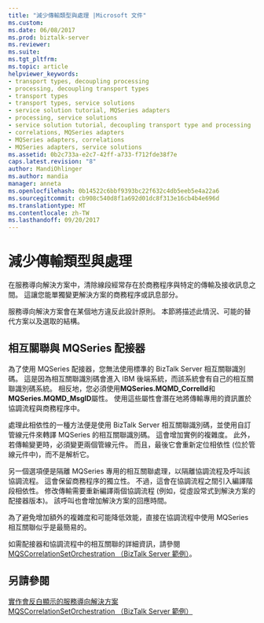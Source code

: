 ```yaml
---
title: "減少傳輸類型與處理 |Microsoft 文件"
ms.custom: 
ms.date: 06/08/2017
ms.prod: biztalk-server
ms.reviewer: 
ms.suite: 
ms.tgt_pltfrm: 
ms.topic: article
helpviewer_keywords:
- transport types, decoupling processing
- processing, decoupling transport types
- transport types
- transport types, service solutions
- service solution tutorial, MQSeries adapters
- processing, service solutions
- service solution tutorial, decoupling transport type and processing
- correlations, MQSeries adapters
- MQSeries adapters, correlations
- MQSeries adapters, service solutions
ms.assetid: 0b2c733a-e2c7-42ff-a733-f712fde38f7e
caps.latest.revision: "8"
author: MandiOhlinger
ms.author: mandia
manager: anneta
ms.openlocfilehash: 0b14522c6bbf9393bc22f632c4db5eeb5e4a22a6
ms.sourcegitcommit: cb908c540d8f1a692d01dc8f313e16cb4b4e696d
ms.translationtype: MT
ms.contentlocale: zh-TW
ms.lasthandoff: 09/20/2017
---
```

# <a name="decoupling-transport-type-and-processing"></a>減少傳輸類型與處理
在服務導向解決方案中，清除線段經常存在於商務程序與特定的傳輸及接收訊息之間。 這讓您能單獨變更解決方案的商務程序或訊息部分。  
  
 服務導向解決方案會在某個地方違反此設計原則。 本節將描述此情況、可能的替代方案以及選取的結構。  
  
## <a name="correlation-and-the-mqseries-adapter"></a>相互關聯與 MQSeries 配接器  
 為了使用 MQSeries 配接器，您無法使用標準的 BizTalk Server 相互關聯識別碼。 這是因為相互關聯識別碼會進入 IBM 後端系統，而該系統會有自己的相互關聯識別碼系統。 相反地，您必須使用**MQSeries.MQMD_CorrelId**和**MQSeries.MQMD_MsgID**屬性。 使用這些屬性會潛在地將傳輸專用的資訊置於協調流程與商務程序中。  
  
 處理此相依性的一種方法便是使用 BizTalk Server 相互關聯識別碼，並使用自訂管線元件來轉譯 MQSeries 的相互關聯識別碼。 這會增加實例的複雜度。 此外，若傳輸變更時，必須變更兩個管線元件。 而且，最後它會重新定位相依性 (位於管線元件中)，而不是解析它。  
  
 另一個選項便是隔離 MQSeries 專用的相互關聯處理，以隔離協調流程及呼叫該協調流程。 這會保留商務程序的獨立性。 不過，這會在協調流程之間引入編譯階段相依性。 修改傳輸需要重新編譯兩個協調流程 (例如，從虛設常式到解決方案的配接器版本)。 該呼叫也會增加解決方案的回應時間。  
  
 為了避免增加額外的複雜度和可能降低效能，直接在協調流程中使用 MQSeries 相互關聯似乎是最簡易的。  
  
 如需配接器和協調流程中的相互關聯的詳細資訊，請參閱[MQSCorrelationSetOrchestration （BizTalk Server 範例）](../core/mqscorrelationsetorchestration-biztalk-server-sample.md)。  
  
## <a name="see-also"></a>另請參閱  
 [實作會反白顯示的服務導向解決方案](../core/implementation-highlights-of-the-service-oriented-solution.md)   
 [MQSCorrelationSetOrchestration （BizTalk Server 範例）](../core/mqscorrelationsetorchestration-biztalk-server-sample.md)